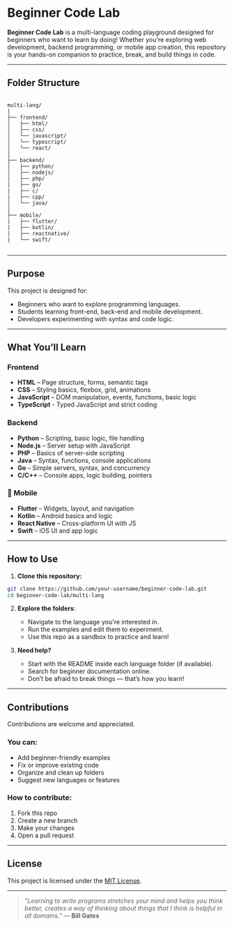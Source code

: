 # Beginner Code Lab 

**Beginner Code Lab** is a multi-language coding playground designed for beginners who want to learn by doing! Whether you're exploring web development, backend programming, or mobile app creation, this repository is your hands-on companion to practice, break, and build things in code.

---

## Folder Structure

```

multi-lang/
|
├── frontend/
│   ├── html/         
│   ├── css/          
│   └── javascript/  
│   └── typescript/   
│   └── react/   
│
├── backend/
│   ├── python/       
│   ├── nodejs/      
│   ├── php/         
|   ├── go/ 
|   ├── c/
|   ├── cpp/  
│   └── java/         
│          
├── mobile/
|   ├── flutter/ 
|   ├── kotlin/ 
|   ├── reactnative/ 
|   └── swift/ 


````

---

## Purpose

This project is designed for:

- Beginners who want to explore programming languages.
- Students learning front-end, back-end and mobile development.
- Developers experimenting with syntax and code logic.

---

## What You'll Learn 

### Frontend
- **HTML** – Page structure, forms, semantic tags
- **CSS** – Styling basics, flexbox, grid, animations
- **JavaScript** – DOM manipulation, events, functions, basic logic
- **TypeScript** - Typed JavaScript and strict coding

### Backend
- **Python** – Scripting, basic logic, file handling
- **Node.js** – Server setup with JavaScript
- **PHP** – Basics of server-side scripting
- **Java** – Syntax, functions, console applications
- **Go** – Simple servers, syntax, and concurrency
- **C/C++** – Console apps, logic building, pointers

### 📱 Mobile
- **Flutter** – Widgets, layout, and navigation
- **Kotlin** – Android basics and logic
- **React Native** – Cross-platform UI with JS
- **Swift** – iOS UI and app logic

---

## How to Use

1. **Clone this repository:**

```bash
git clone https://github.com/your-username/beginner-code-lab.git
cd beginner-code-lab/multi-lang
````

2. **Explore the folders**:

   * Navigate to the language you're interested in.
   * Run the examples and edit them to experiment.
   * Use this repo as a sandbox to practice and learn!

3. **Need help?**

   * Start with the README inside each language folder (if available).
   * Search for beginner documentation online.
   * Don’t be afraid to break things — that’s how you learn!

---

## Contributions

Contributions are welcome and appreciated.

### You can:

* Add beginner-friendly examples
* Fix or improve existing code
* Organize and clean up folders
* Suggest new languages or features

### How to contribute:

1. Fork this repo
2. Create a new branch
3. Make your changes
4. Open a pull request

---

## License

This project is licensed under the [MIT License](LICENSE).

---


> *"Learning to write programs stretches your mind and helps you think better, creates a way of thinking about things that I think is helpful in all domains."*
> — **Bill Gates**



